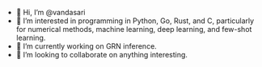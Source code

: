 - 👋 Hi, I’m @vandasari
- 👀 I’m interested in programming in Python, Go, Rust, and C, particularly for numerical methods, machine learning, deep learning, and few-shot learning.
- 🌱 I’m currently working on GRN inference. 
- 💞️ I’m looking to collaborate on anything interesting. 

<!---
vandasari/vandasari is a ✨ special ✨ repository because its `README.md` (this file) appears on your GitHub profile.
You can click the Preview link to take a look at your changes.
--->
